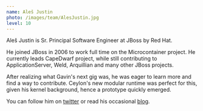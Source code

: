 ```yaml
---
name: Aleš Justin
photo: /images/team/AlesJustin.jpg
level: 10
---
```


Aleš Justin is Sr. Principal Software Engineer at JBoss by Red Hat.

He joined JBoss in 2006 to work full time on the Microcontainer project. He currently leads CapeDwarf project, while still contributing to ApplicationServer, Weld, Arquillian and many other JBoss projects.

After realizing what Gavin's next gig was, he was eager to learn more and find a way to contribute. Ceylon's new modular runtime was perfect for this, given his kernel background, hence a prototype quickly emerged. 

You can follow him on [twitter](http://twitter.com/alesj) or read his occasional [blog](http://in.relation.to/Bloggers/Ales). 

